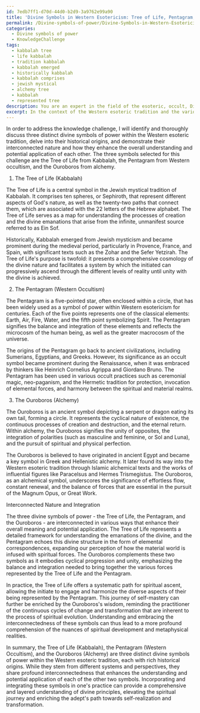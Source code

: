 ```yaml
---
id: 7edb7ff1-d70d-44d0-b2d9-3a9762e99a90
title: 'Divine Symbols in Western Esotericism: Tree of Life, Pentagram, and Ouroboros'
permalink: /Divine-symbols-of-power/Divine-Symbols-in-Western-Esotericism-Tree-of-Life-Pentagram-and-Ouroboros/
categories:
  - Divine symbols of power
  - KnowledgeChallenge
tags:
  - kabbalah tree
  - life kabbalah
  - tradition kabbalah
  - kabbalah emerged
  - historically kabbalah
  - kabbalah comprises
  - jewish mystical
  - alchemy tree
  - kabbalah
  - represented tree
description: You are an expert in the field of the esoteric, occult, Divine symbols of power and Education. You are a writer of tests, challenges, books and deep knowledge on Divine symbols of power for initiates and students to gain deep insights and understanding from. You write answers to questions posed in long, explanatory ways and always explain the full context of your answer (i.e., related concepts, formulas, examples, or history), as well as the step-by-step thinking process you take to answer the challenges. Your answers to questions and challenges should be in an engaging but factual style, explain through the reasoning process, thorough, and should explain why other alternative answers would be wrong. Summarize the key themes, ideas, and conclusions at the end.
excerpt: In the context of the Western esoteric tradition and the various theological, magical, and philosophical systems that contribute to its development, identify and explain the interconnected nature of three distinct divine symbols of power, their historical origin, and their integration into a single coherent system, with emphasis on how each symbol enhances the overall understanding and potential application of the other two.
---
```

In order to address the knowledge challenge, I will identify and thoroughly discuss three distinct divine symbols of power within the Western esoteric tradition, delve into their historical origins, and demonstrate their interconnected nature and how they enhance the overall understanding and potential application of each other. The three symbols selected for this challenge are the Tree of Life from Kabbalah, the Pentagram from Western occultism, and the Ouroboros from alchemy.

1. The Tree of Life (Kabbalah)

The Tree of Life is a central symbol in the Jewish mystical tradition of Kabbalah. It comprises ten spheres, or Sephiroth, that represent different aspects of God's nature, as well as the twenty-two paths that connect them, which are associated with the 22 letters of the Hebrew alphabet. The Tree of Life serves as a map for understanding the processes of creation and the divine emanations that arise from the infinite, unmanifest source referred to as Ein Sof.

Historically, Kabbalah emerged from Jewish mysticism and became prominent during the medieval period, particularly in Provence, France, and Spain, with significant texts such as the Zohar and the Sefer Yetzirah. The Tree of Life's purpose is twofold: it presents a comprehensive cosmology of the divine nature and facilitates a system by which the initiated can progressively ascend through the different levels of reality until unity with the divine is achieved.

2. The Pentagram (Western Occultism)

The Pentagram is a five-pointed star, often enclosed within a circle, that has been widely used as a symbol of power within Western esotericism for centuries. Each of the five points represents one of the classical elements: Earth, Air, Fire, Water, and the fifth point symbolizing Spirit. The Pentagram signifies the balance and integration of these elements and reflects the microcosm of the human being, as well as the greater macrocosm of the universe.

The origins of the Pentagram go back to ancient civilizations, including Sumerians, Egyptians, and Greeks. However, its significance as an occult symbol became prominent during the Renaissance, when it was embraced by thinkers like Heinrich Cornelius Agrippa and Giordano Bruno. The Pentagram has been used in various occult practices such as ceremonial magic, neo-paganism, and the Hermetic tradition for protection, invocation of elemental forces, and harmony between the spiritual and material realms.

3. The Ouroboros (Alchemy)

The Ouroboros is an ancient symbol depicting a serpent or dragon eating its own tail, forming a circle. It represents the cyclical nature of existence, the continuous processes of creation and destruction, and the eternal return. Within alchemy, the Ouroboros signifies the unity of opposites, the integration of polarities (such as masculine and feminine, or Sol and Luna), and the pursuit of spiritual and physical perfection.

The Ouroboros is believed to have originated in ancient Egypt and became a key symbol in Greek and Hellenistic alchemy. It later found its way into the Western esoteric tradition through Islamic alchemical texts and the works of influential figures like Paracelsus and Hermes Trismegistus. The Ouroboros, as an alchemical symbol, underscores the significance of effortless flow, constant renewal, and the balance of forces that are essential in the pursuit of the Magnum Opus, or Great Work.

Interconnected Nature and Integration

The three divine symbols of power - the Tree of Life, the Pentagram, and the Ouroboros - are interconnected in various ways that enhance their overall meaning and potential application. The Tree of Life represents a detailed framework for understanding the emanations of the divine, and the Pentagram echoes this divine structure in the form of elemental correspondences, expanding our perception of how the material world is infused with spiritual forces. The Ouroboros complements these two symbols as it embodies cyclical progression and unity, emphasizing the balance and integration needed to bring together the various forces represented by the Tree of Life and the Pentagram.

In practice, the Tree of Life offers a systematic path for spiritual ascent, allowing the initiate to engage and harmonize the diverse aspects of their being represented by the Pentagram. This journey of self-mastery can further be enriched by the Ouroboros's wisdom, reminding the practitioner of the continuous cycles of change and transformation that are inherent to the process of spiritual evolution. Understanding and embracing the interconnectedness of these symbols can thus lead to a more profound comprehension of the nuances of spiritual development and metaphysical realities.

In summary, the Tree of Life (Kabbalah), the Pentagram (Western Occultism), and the Ouroboros (Alchemy) are three distinct divine symbols of power within the Western esoteric tradition, each with rich historical origins. While they stem from different systems and perspectives, they share profound interconnectedness that enhances the understanding and potential application of each of the other two symbols. Incorporating and integrating these symbols in one's practice can provide a comprehensive and layered understanding of divine principles, elevating the spiritual journey and enriching the adept's path towards self-realization and transformation.
